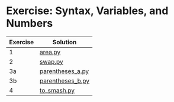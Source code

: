 # Exercise: Syntax, Variables, and Numbers

| Exercise | Solution |
| --- | --- |
| 1 | [area.py](https://github.com/andreyyohanes/Kaggle-Python/blob/main/01%20Hello%2C%20Python/area.py) |
| 2 | [swap.py](https://github.com/andreyyohanes/Kaggle-Python/blob/main/01%20Hello%2C%20Python/swap.py) |
| 3a | [parentheses_a.py](https://github.com/andreyyohanes/Kaggle-Python/blob/main/01%20Hello%2C%20Python/parentheses_a.py) |
| 3b | [parentheses_b.py](https://github.com/andreyyohanes/Kaggle-Python/blob/main/01%20Hello%2C%20Python/parentheses_b.py) |
| 4 | [to_smash.py](https://github.com/andreyyohanes/Kaggle-Python/blob/main/01%20Hello%2C%20Python/to_smash.py) |
